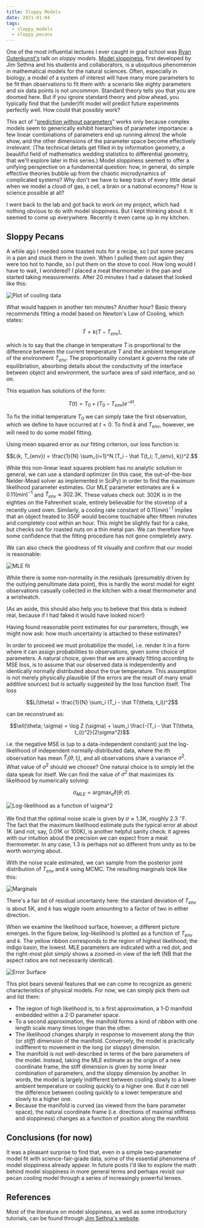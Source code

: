 ```yaml
---
title: Sloppy Models
date: 2021-01-04
tags:
  - sloppy_models
  - sloppy_pecans
---
```


One of the most influential lectures I ever caught in grad school was
[Ryan Gutenkunst's](http://gutengroup.mcb.arizona.edu/) talk on
_sloppy models_. [Model
sloppiness](http://www.lassp.cornell.edu/sethna/Sloppy/WhatAreSloppyModels.html),
first developed by Jim Sethna and his students and collaborators, is a
ubiquitous phenomenon in mathematical models for the natural sciences.
Often, especially in biology, a model of a system of interest will
have many more parameters to be fit than observations to fit them
with: a scenario like eighty parameters and six data points is not
uncommon.  Standard theory tells you that you are doomed here.  But if
you ignore standard theory and plow ahead, you typically find that the
(under)fit model will predict future experiments perfectly well.  How
could that possibly work?

This act of "[prediction without
parameters](http://www.lassp.cornell.edu/sethna/Sloppy/FittingExponentials.html)"
works only because complex models seem to generically exhibit
hierarchies of parameter importance: a few linear combinations of
parameters end up running almost the whole show, and the other
dimensions of the parameter space become effectively irrelevant.  (The
technical details get filled in by information geometry, a beautiful
field of mathematics wedding statistics to differential geometry, that
we'll explore later in this series.)  Model sloppiness seemed to offer a unifying
perspective on a fundamental question: how, in general, do simple
effective theories bubble up from the chaotic microdynamics of
complicated systems?  Why don't we have to keep track of every little
detail when we model a cloud of gas, a cell, a brain or a national
economy?  How is science possible at all?

I went back to the lab and got back to work on my project, which had
nothing obvious to do with model sloppiness.  But I kept thinking
about it.  It seemed to come up everywhere.  Recently it even came up
in my kitchen.

## Sloppy Pecans

A while ago I needed some toasted nuts for a recipe, so I put some
pecans in a pan and stuck them in the oven.  When I pulled them out
again they were too hot to handle, so I put them on the stove to cool.
How long would I have to wait, I wondered?  I placed a meat
thermometer in the pan and started taking measurements.  After 20
minutes I had a dataset that looked like this:

![Plot of cooling data](/assets/sloppy-models-1/init_plot.png)

What would happen in another ten minutes?  Another hour?  Basic
theory recommends fitting a model based on Newton's Law of Cooling,
which states:

$$\dot{T} = k (T - T_{env}),$$

which is to say that the change in temperature $\dot{T}$ is
proportional to the difference between the current temperature $T$ and
the ambient temperature of the environment $T_{env}$.  The
proportionality constant $k$ governs the rate of equilibriation,
absorbing details about the conductivity of the interface between
object and environment, the surface area of said interface, and so on.

This equation has solutions of the form:

$$T(t) = T_0 + (T_0 - T_{env})e^{-kt}.$$

To fix the initial temperature $T_0$ we can simply take the first
observation, which we define to have occurred at $t=0$.  To find $k$
and $T_{env}$, however, we will need to do some model fitting.

Using mean squared error as our fitting criterion, our loss function is:

$$L(k, T_{env}) = \frac{1}{N} \sum_{i=1}^N (T_i - \hat T(t_i; T_{env}, k))^2.$$

While this non-linear least squares problem has no analytic solution
in general, we can use a standard optimizer (in this case, the
out-of-the-box Nelder-Mead solver as implemented in SciPy) in order to
find the maximum likelihood parameter estimates.  Our MLE parameter
estimates are $\hat k \approx 0.11 (min)^{-1}$ and $\hat T_{env}
\approx 302.3\mathrm{K}$.  These values check out: 302K is in the
eighties on the Fahrenheit scale, entirely believable for the stovetop
of a recently used oven.  Similarly, a cooling rate constant of $0.11
(min)^{-1}$ implies that an object heated to 350F would become
touchable after fifteen minutes and completely cool within an hour.
This might be slightly fast for a cake, but checks out for roasted
nuts on a thin metal pan.  We can therefore have some confidence that
the fitting procedure has not gone completely awry.

We can also check the goodness of fit visually and confirm that our
model is reasonable:

![MLE fit](/assets/sloppy-models-1/residual_plot.png)

While there is some non-normality in the residuals (presumably
driven by the outlying penultimate data point), this is hardly the
worst model for eight observations casually collected in the kitchen
with a meat thermometer and a wristwatch.

(As an aside, this should also help you to believe that this data is
indeed real, because if I had faked it would have looked nicer!)

Having found reasonable point estimates for our parameters, though, we
might now ask: how much uncertainty is attached to these estimates?

In order to proceed we must probabilize the model, i.e. render it in a
form where it can assign probabilities to observations, given some
choice of parameters.  A natural choice, given that we are already
fitting according to MSE loss, is to assume that our observed data is
independently and identically normally distributed about the true
temperature.  This assumption is not merely physically plausible (if
the errors are the result of many small additive sources) but is
actually suggested by the loss function itself.  The loss

$$L(\theta) = \frac{1}{N} \sum_i (T_i - \hat T(\theta, t_i))^2$$

can be reconstrued as:

$$\ell(\theta; \sigma) = \log Z (\sigma) + \sum_i \frac{-(T_i - \hat T(\theta, t_i))^2}{2\sigma^2}$$

i.e. the negative MSE is (up to a data-independent constant) just the
log-likelihood of independent normally-distributed data, where the
$i$th observation has mean $\hat T_i(\theta, t_i)$, and all
observations share a variance $\sigma^2$.  What value of $\sigma^2$
should we choose?  One natural choice is to simply let the data speak
for itself. We can find the value of $\sigma^2$ that maximizes its
likelihood by numerically solving:

$$\sigma_{MLE} = \textrm{argmax}_\sigma \ell(\theta; \sigma).$$

![Log-likelihood as a function of $\sigma^2$](/assets/sloppy-models-1/sigma_plot.png)

We find that the optimal noise scale is given by $\sigma \approx
1.3$K, roughly 2.3 $^\circ$F.  The fact that the maximum likelihood
estimate puts the typical error at about 1K (and not, say, 0.01K or
100K), is another helpful sanity check: it agrees with our intuition
about the precision we can expect from a meat thermometer.  In
any case, 1.3 is perhaps not so different from unity as to be worth
worrying about.

With the noise scale estimated, we can sample from the posterior joint
distribution of $T_{env}$ and $k$ using MCMC.  The resulting marginals
look like this:

![Marginals](/assets/sloppy-models-1/marginal_plot.png)

There's a fair bit of residual uncertainty here:  the standard
deviation of $T_{env}$ is about 5K, and $k$ has wiggle room amounting to a
factor of two in either direction.

When we examine the likelihood surface, however, a different picture
emerges.  In the figure below, log-likelihood is plotted as a function
of $T_{env}$ and $k$.  The yellow ribbon corresponds to the region of
highest likelihood; the indigo basin, the lowest.  MLE parameters are
indicated with a red dot, and the right-most plot simply shows a
zoomed-in view of the left (NB that the aspect ratios are not
necessarily identical).

![Error Surface](/assets/sloppy-models-1/error_surface.png)

This plot bears several features that we can come to recognize as
generic characteristics of physical models.  For now, we can simply
pick them out and list them:

- The region of high likelihood is, to a first approximation, a 1-D
  manifold embedded within a 2-D parameter space.
- To a second approximation, the manifold forms a kind of _ribbon_ with one
  length scale many times longer than the other.
- The likelihood changes sharply in response to movement along the
  thin (or _stiff_) dimension of the manifold.  Conversely, the model is
  practically indifferent to movement in the long (or _sloppy_)
  dimension.
- The manifold is not well-described in terms of the bare parameters of
  the model.  Instead, taking the MLE estimate as the origin of a new
  coordinate frame, the stiff dimension is given by some linear
  combination of parameters, and the sloppy dimension by another.  In
  words, the model is largely indifferent between cooling slowly to a
  lower ambient temperature or cooling quickly to a higher one.  But
  it _can_ tell the difference between cooling quickly to a lower
  temperature and slowly to a higher one.
- Because the manifold is curved (as viewed from the bare parameter
  space), the natural coordinate frame (i.e. directions of maximal
  stiffness and sloppiness) changes as a function of position along
  the manifold.

## Conclusions (for now)
It was a pleasant surprise to find that, even in a simple
two-parameter model fit with science-fair-grade data, some of the
essential phenomena of model sloppiness already appear.  In future
posts I'd like to explore the math behind model sloppiness in more
general terms and perhaps revisit our pecan cooling model through a
series of increasingly powerful lenses.

## References

Most of the literature on model sloppiness, as well as some
introductory tutorials, can be found through [Jim Sethna's
website](http://www.lassp.cornell.edu/sethna/Sloppy/WhatAreSloppyModels.html).
